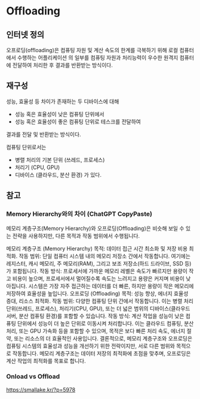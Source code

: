 # Offloading
## 인터넷 정의
오프로딩(offloading)은 컴퓨팅 자원 및 계산 속도의 한계를 극복하기 위해 로컬 컴퓨터에서 수행하는 어플리케이션 의 일부를 컴퓨팅 자원과 처리능력이 우수한 원격지 컴퓨터에 전달하여 처리한 후 결과를 반환받는 방식이다.

## 재구성
성능, 효율성 등 차이가 존재하는 두 디바이스에 대해
- 성능 혹은 효율성이 낮은 컴퓨팅 단위에서
- 성능 혹은 효율성이 좋은 컴퓨팅 단위로 테스크를 전달하여

결과를 전달 및 반환받는 방식이다.

컴퓨팅 단위로서는 
- 병렬 처리의 기본 단위 (쓰레드, 프로세스)
- 처리기 (CPU, GPU)
- 디바이스 (클라우드, 분산 환경)
가 있다.

## 참고
### Memory Hierarchy와의 차이 (ChatGPT CopyPaste)
메모리 계층구조(Memory Hierarchy)와 오프로딩(Offloading)은 비슷해 보일 수 있는 전략을 사용하지만, 다른 목적과 작동 범위에서 수행됩니다.

메모리 계층구조 (Memory Hierarchy)
목적: 데이터 접근 시간 최소화 및 저장 비용 최적화.
작동 범위: 단일 컴퓨터 시스템 내의 메모리 저장소 간에서 작동합니다. 여기에는 레지스터, 캐시 메모리, 주 메모리(RAM), 그리고 보조 저장소(하드 드라이브, SSD 등)가 포함됩니다.
작동 방식: 프로세서에 가까운 메모리 레벨은 속도가 빠르지만 용량이 작고 비용이 높으며, 프로세서에서 멀어질수록 속도는 느려지고 용량은 커지며 비용이 낮아집니다. 시스템은 가장 자주 접근하는 데이터를 더 빠른, 하지만 용량이 작은 메모리에 저장하여 효율성을 높입니다.
오프로딩 (Offloading)
목적: 성능 향상, 에너지 효율성 증대, 리소스 최적화.
작동 범위: 다양한 컴퓨팅 단위 간에서 작동합니다. 이는 병렬 처리 단위(쓰레드, 프로세스), 처리기(CPU, GPU), 또는 더 넓은 범위의 디바이스(클라우드 서버, 분산 컴퓨팅 환경)를 포함할 수 있습니다.
작동 방식: 계산 작업을 성능이 낮은 컴퓨팅 단위에서 성능이 더 높은 단위로 이동시켜 처리합니다. 이는 클라우드 컴퓨팅, 분산 처리, 또는 GPU 가속화 등을 포함할 수 있으며, 목적은 보다 빠른 처리 속도, 에너지 절약, 또는 리소스의 더 효율적인 사용입니다.
결론적으로, 메모리 계층구조와 오프로딩은 컴퓨팅 시스템의 효율성과 성능을 개선하기 위한 전략이지만, 서로 다른 범위와 목적으로 작동합니다. 메모리 계층구조는 데이터 저장의 최적화에 초점을 맞추며, 오프로딩은 계산 작업의 최적화를 목표로 합니다.

### Onload vs Offload
https://smallake.kr/?p=5978
